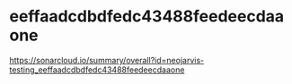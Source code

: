 # eeffaadcdbdfedc43488feedeecdaaone
https://sonarcloud.io/summary/overall?id=neojarvis-testing_eeffaadcdbdfedc43488feedeecdaaone
